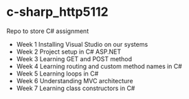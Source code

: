 # c-sharp_http5112
Repo to store C# assignment

- Week 1
Installing Visual Studio on our systems
- Week 2
Project setup in C# ASP.NET
- Week 3
Learning GET and POST method
- Week 4
Learning routing and custom method names in C#
- Week 5
Learning loops in C#
- Week 6
Understanding MVC architecture
- Week 7
Learning class constructors in C#
